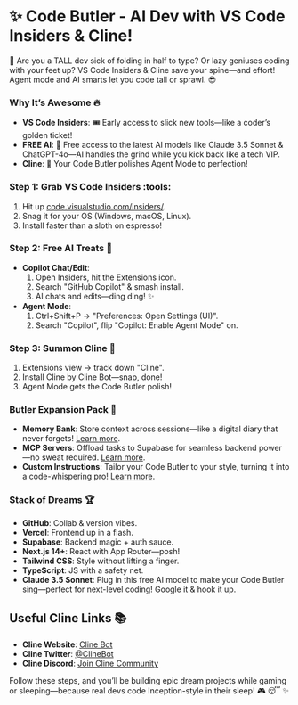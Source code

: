 # ✨ Code Butler - AI Dev with VS Code Insiders & Cline!

:office: Are you a TALL dev sick of folding in half to type? Or lazy geniuses coding with your feet up? VS Code Insiders & Cline save your spine—and effort! Agent mode and AI smarts let you code tall or sprawl. :sunglasses:  

### Why It’s Awesome :fire:  
- **VS Code Insiders**: :tickets: Early access to slick new tools—like a coder’s golden ticket!    
- **FREE AI**: :robot: Free access to the latest AI models like Claude 3.5 Sonnet & ChatGPT-4o—AI handles the grind while you kick back like a tech VIP. 
- **Cline**: :bell: Your Code Butler polishes Agent Mode to perfection!  

### Step 1: Grab VS Code Insiders :tools:  
1. Hit up [code.visualstudio.com/insiders/](https://code.visualstudio.com/insiders/).  
2. Snag it for your OS (Windows, macOS, Linux).  
3. Install faster than a sloth on espresso!  

### Step 2: Free AI Treats :gift:  
- **Copilot Chat/Edit**:  
  1. Open Insiders, hit the Extensions icon.  
  2. Search "GitHub Copilot" & smash install.  
  3. AI chats and edits—ding ding! :sparkles:  
- **Agent Mode**:  
  1. Ctrl+Shift+P → "Preferences: Open Settings (UI)".  
  2. Search "Copilot", flip "Copilot: Enable Agent Mode" on.  

### Step 3: Summon Cline :star2:  
1. Extensions view → track down "Cline".  
2. Install Cline by Cline Bot—snap, done!  
3. Agent Mode gets the Code Butler polish!  

### Butler Expansion Pack :brain:  
- **Memory Bank**: Store context across sessions—like a digital diary that never forgets! [Learn more](https://docs.cline.bot/improving-your-prompting-skills/custom-instructions-library/cline-memory-bank).  
- **MCP Servers**: Offload tasks to Supabase for seamless backend power—no sweat required. [Learn more](https://docs.cline.bot/getting-started/getting-started-new-coders/our-favorite-tech-stack).  
- **Custom Instructions**: Tailor your Code Butler to your style, turning it into a code-whispering pro! [Learn more](https://docs.cline.bot/improving-your-prompting-skills/custom-instructions-library).  

### Stack of Dreams :trophy:  
- **GitHub**: Collab & version vibes.  
- **Vercel**: Frontend up in a flash.  
- **Supabase**: Backend magic + auth sauce.  
- **Next.js 14+**: React with App Router—posh!  
- **Tailwind CSS**: Style without lifting a finger.  
- **TypeScript**: JS with a safety net.  
- **Claude 3.5 Sonnet**: Plug in this free AI model to make your Code Butler sing—perfect for next-level coding! Google it & hook it up.  

## Useful Cline Links :books:  
- **Cline Website**: [Cline Bot](https://cline.bot)  
- **Cline Twitter**: [@ClineBot](https://twitter.com/ClineBot)  
- **Cline Discord**: [Join Cline Community](https://discord.gg/clinebot)  

Follow these steps, and you’ll be building epic dream projects while gaming or sleeping—because real devs code Inception-style in their sleep! :video_game: :sleeping: :sparkles:
